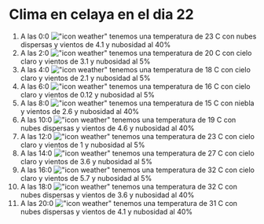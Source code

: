 # Clima en celaya en el dia 22

1. A las 0:0 !["icon weather"](http://openweathermap.org/img/w/03n.png) tenemos una temperatura de 23 C con nubes dispersas y  vientos de 4.1 y nubosidad al 40%
1. A las 2:0 !["icon weather"](http://openweathermap.org/img/w/02n.png) tenemos una temperatura de 20 C con cielo claro y  vientos de 3.1 y nubosidad al 5%
1. A las 4:0 !["icon weather"](http://openweathermap.org/img/w/02n.png) tenemos una temperatura de 18 C con cielo claro y  vientos de 2.1 y nubosidad al 5%
1. A las 6:0 !["icon weather"](http://openweathermap.org/img/w/02n.png) tenemos una temperatura de 16 C con cielo claro y  vientos de 0.12 y nubosidad al 5%
1. A las 8:0 !["icon weather"](http://openweathermap.org/img/w/50n.png) tenemos una temperatura de 15 C con niebla y  vientos de 2.6 y nubosidad al 40%
1. A las 10:0 !["icon weather"](http://openweathermap.org/img/w/03d.png) tenemos una temperatura de 19 C con nubes dispersas y  vientos de 4.6 y nubosidad al 40%
1. A las 12:0 !["icon weather"](http://openweathermap.org/img/w/02d.png) tenemos una temperatura de 23 C con cielo claro y  vientos de 1 y nubosidad al 5%
1. A las 14:0 !["icon weather"](http://openweathermap.org/img/w/02d.png) tenemos una temperatura de 27 C con cielo claro y  vientos de 3.6 y nubosidad al 5%
1. A las 16:0 !["icon weather"](http://openweathermap.org/img/w/02d.png) tenemos una temperatura de 32 C con cielo claro y  vientos de 5.7 y nubosidad al 5%
1. A las 18:0 !["icon weather"](http://openweathermap.org/img/w/03d.png) tenemos una temperatura de 32 C con nubes dispersas y  vientos de 3.6 y nubosidad al 40%
1. A las 20:0 !["icon weather"](http://openweathermap.org/img/w/03d.png) tenemos una temperatura de 31 C con nubes dispersas y  vientos de 4.1 y nubosidad al 40%
